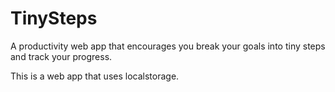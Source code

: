 TinySteps
=========

A productivity web app that encourages you break your goals into tiny steps and track your progress. 

This is a web app that uses localstorage.
